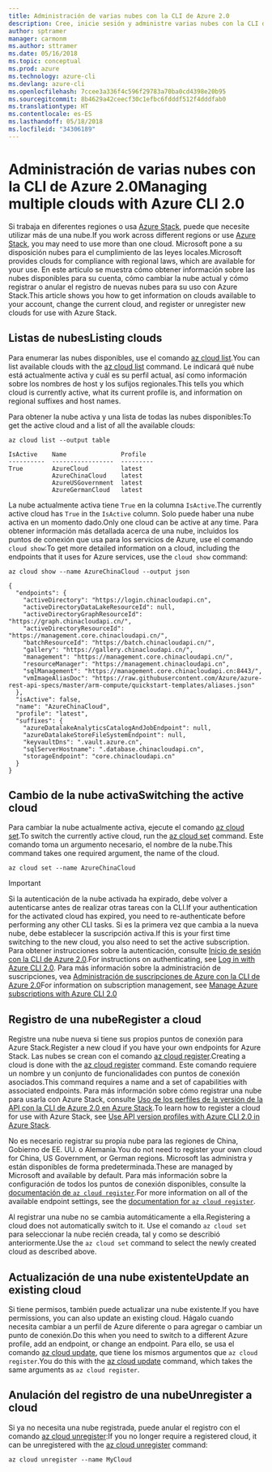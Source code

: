 ```yaml
---
title: Administración de varias nubes con la CLI de Azure 2.0
description: Cree, inicie sesión y administre varias nubes con la CLI de Azure 2.0.
author: sptramer
manager: carmonm
ms.author: sttramer
ms.date: 05/16/2018
ms.topic: conceptual
ms.prod: azure
ms.technology: azure-cli
ms.devlang: azure-cli
ms.openlocfilehash: 7ccee3a336f4c596f29783a70ba0cd4398e20b95
ms.sourcegitcommit: 8b4629a42ceecf30c1efbc6fdddf512f4dddfab0
ms.translationtype: HT
ms.contentlocale: es-ES
ms.lasthandoff: 05/18/2018
ms.locfileid: "34306189"
---
```

# <a name="managing-multiple-clouds-with-azure-cli-20"></a><span data-ttu-id="c1407-103">Administración de varias nubes con la CLI de Azure 2.0</span><span class="sxs-lookup"><span data-stu-id="c1407-103">Managing multiple clouds with Azure CLI 2.0</span></span>

<span data-ttu-id="c1407-104">Si trabaja en diferentes regiones o usa [Azure Stack](https://docs.microsoft.com/azure/azure-stack/user/), puede que necesite utilizar más de una nube.</span><span class="sxs-lookup"><span data-stu-id="c1407-104">If you work across different regions or use [Azure Stack](https://docs.microsoft.com/azure/azure-stack/user/), you may need to use more than one cloud.</span></span> <span data-ttu-id="c1407-105">Microsoft pone a su disposición nubes para el cumplimiento de las leyes locales.</span><span class="sxs-lookup"><span data-stu-id="c1407-105">Microsoft provides clouds for compliance with regional laws, which are available for your use.</span></span> <span data-ttu-id="c1407-106">En este artículo se muestra cómo obtener información sobre las nubes disponibles para su cuenta, cómo cambiar la nube actual y cómo registrar o anular el registro de nuevas nubes para su uso con Azure Stack.</span><span class="sxs-lookup"><span data-stu-id="c1407-106">This article shows you how to get information on clouds available to your account, change the current cloud, and register or unregister new clouds for use with Azure Stack.</span></span>

## <a name="listing-clouds"></a><span data-ttu-id="c1407-107">Listas de nubes</span><span class="sxs-lookup"><span data-stu-id="c1407-107">Listing clouds</span></span>

<span data-ttu-id="c1407-108">Para enumerar las nubes disponibles, use el comando [az cloud list](/cli/azure/cloud#az-cloud-list).</span><span class="sxs-lookup"><span data-stu-id="c1407-108">You can list available clouds with the [az cloud list](/cli/azure/cloud#az-cloud-list) command.</span></span> <span data-ttu-id="c1407-109">Le indicará qué nube está actualmente activa y cuál es su perfil actual, así como información sobre los nombres de host y los sufijos regionales.</span><span class="sxs-lookup"><span data-stu-id="c1407-109">This tells you which cloud is currently active, what its current profile is, and information on regional suffixes and host names.</span></span>

<span data-ttu-id="c1407-110">Para obtener la nube activa y una lista de todas las nubes disponibles:</span><span class="sxs-lookup"><span data-stu-id="c1407-110">To get the active cloud and a list of all the available clouds:</span></span>

```azurecli-interactive
az cloud list --output table
```

```output
IsActive    Name               Profile
----------  -----------------  ---------
True        AzureCloud         latest
            AzureChinaCloud    latest
            AzureUSGovernment  latest
            AzureGermanCloud   latest
```

<span data-ttu-id="c1407-111">La nube actualmente activa tiene `True` en la columna `IsActive`.</span><span class="sxs-lookup"><span data-stu-id="c1407-111">The currently active cloud has `True` in the `IsActive` column.</span></span> <span data-ttu-id="c1407-112">Solo puede haber una nube activa en un momento dado.</span><span class="sxs-lookup"><span data-stu-id="c1407-112">Only one cloud can be active at any time.</span></span> <span data-ttu-id="c1407-113">Para obtener información más detallada acerca de una nube, incluidos los puntos de conexión que usa para los servicios de Azure, use el comando `cloud show`:</span><span class="sxs-lookup"><span data-stu-id="c1407-113">To get more detailed information on a cloud, including the endpoints that it uses for Azure services, use the `cloud show` command:</span></span>

```azurecli-interactive
az cloud show --name AzureChinaCloud --output json
```

```output
{
  "endpoints": {
    "activeDirectory": "https://login.chinacloudapi.cn",
    "activeDirectoryDataLakeResourceId": null,
    "activeDirectoryGraphResourceId": "https://graph.chinacloudapi.cn/",
    "activeDirectoryResourceId": "https://management.core.chinacloudapi.cn/",
    "batchResourceId": "https://batch.chinacloudapi.cn/",
    "gallery": "https://gallery.chinacloudapi.cn/",
    "management": "https://management.core.chinacloudapi.cn/",
    "resourceManager": "https://management.chinacloudapi.cn",
    "sqlManagement": "https://management.core.chinacloudapi.cn:8443/",
    "vmImageAliasDoc": "https://raw.githubusercontent.com/Azure/azure-rest-api-specs/master/arm-compute/quickstart-templates/aliases.json"
  },
  "isActive": false,
  "name": "AzureChinaCloud",
  "profile": "latest",
  "suffixes": {
    "azureDatalakeAnalyticsCatalogAndJobEndpoint": null,
    "azureDatalakeStoreFileSystemEndpoint": null,
    "keyvaultDns": ".vault.azure.cn",
    "sqlServerHostname": ".database.chinacloudapi.cn",
    "storageEndpoint": "core.chinacloudapi.cn"
  }
}
```

## <a name="switching-the-active-cloud"></a><span data-ttu-id="c1407-114">Cambio de la nube activa</span><span class="sxs-lookup"><span data-stu-id="c1407-114">Switching the active cloud</span></span>

<span data-ttu-id="c1407-115">Para cambiar la nube actualmente activa, ejecute el comando [az cloud set](/cli/azure/cloud#az-cloud-set).</span><span class="sxs-lookup"><span data-stu-id="c1407-115">To switch the currently active cloud, run the [az cloud set](/cli/azure/cloud#az-cloud-set) command.</span></span> <span data-ttu-id="c1407-116">Este comando toma un argumento necesario, el nombre de la nube.</span><span class="sxs-lookup"><span data-stu-id="c1407-116">This command takes one required argument, the name of the cloud.</span></span>

```azurecli-interactive
az cloud set --name AzureChinaCloud
```

> [!IMPORTANT]
> <span data-ttu-id="c1407-117">Si la autenticación de la nube activada ha expirado, debe volver a autenticarse antes de realizar otras tareas con la CLI.</span><span class="sxs-lookup"><span data-stu-id="c1407-117">If your authentication for the activated cloud has expired, you need to re-authenticate before performing any other CLI tasks.</span></span> <span data-ttu-id="c1407-118">Si es la primera vez que cambia a la nueva nube, debe establecer la suscripción activa.</span><span class="sxs-lookup"><span data-stu-id="c1407-118">If this is your first time switching to the new cloud, you also need to set the active subscription.</span></span>
> <span data-ttu-id="c1407-119">Para obtener instrucciones sobre la autenticación, consulte [Inicio de sesión con la CLI de Azure 2.0](authenticate-azure-cli.md).</span><span class="sxs-lookup"><span data-stu-id="c1407-119">For instructions on authenticating, see [Log in with Azure CLI 2.0](authenticate-azure-cli.md).</span></span> <span data-ttu-id="c1407-120">Para más información sobre la administración de suscripciones, vea [Administración de suscripciones de Azure con la CLI de Azure 2.0](manage-azure-subscriptions-azure-cli.md)</span><span class="sxs-lookup"><span data-stu-id="c1407-120">For information on subscription management, see [Manage Azure subscriptions with Azure CLI 2.0](manage-azure-subscriptions-azure-cli.md)</span></span>

## <a name="register-a-cloud"></a><span data-ttu-id="c1407-121">Registro de una nube</span><span class="sxs-lookup"><span data-stu-id="c1407-121">Register a cloud</span></span>

<span data-ttu-id="c1407-122">Registre una nube nueva si tiene sus propios puntos de conexión para Azure Stack.</span><span class="sxs-lookup"><span data-stu-id="c1407-122">Register a new cloud if you have your own endpoints for Azure Stack.</span></span> <span data-ttu-id="c1407-123">Las nubes se crean con el comando [az cloud register](/cli/azure/cloud#az-cloud-register).</span><span class="sxs-lookup"><span data-stu-id="c1407-123">Creating a cloud is done with the [az cloud register](/cli/azure/cloud#az-cloud-register) command.</span></span> <span data-ttu-id="c1407-124">Este comando requiere un nombre y un conjunto de funcionalidades con puntos de conexión asociados.</span><span class="sxs-lookup"><span data-stu-id="c1407-124">This command requires a name and a set of capabilities with associated endpoints.</span></span> <span data-ttu-id="c1407-125">Para más información sobre cómo registrar una nube para usarla con Azure Stack, consulte [Uso de los perfiles de la versión de la API con la CLI de Azure 2.0 en Azure Stack](/azure/azure-stack/user/azure-stack-version-profiles-azurecli2#connect-to-azure-stack).</span><span class="sxs-lookup"><span data-stu-id="c1407-125">To learn how to register a cloud for use with Azure Stack, see [Use API version profiles with Azure CLI 2.0 in Azure Stack](/azure/azure-stack/user/azure-stack-version-profiles-azurecli2#connect-to-azure-stack).</span></span>

<span data-ttu-id="c1407-126">No es necesario registrar su propia nube para las regiones de China, Gobierno de EE. UU. o Alemania.</span><span class="sxs-lookup"><span data-stu-id="c1407-126">You do not need to register your own cloud for China, US Government, or German regions.</span></span> <span data-ttu-id="c1407-127">Microsoft las administra y están disponibles de forma predeterminada.</span><span class="sxs-lookup"><span data-stu-id="c1407-127">These are managed by Microsoft and available by default.</span></span>  <span data-ttu-id="c1407-128">Para más información sobre la configuración de todos los puntos de conexión disponibles, consulte la [documentación de `az cloud register`](/cli/azure/cloud#az-cloud-register).</span><span class="sxs-lookup"><span data-stu-id="c1407-128">For more information on all of the available endpoint settings, see the [documentation for `az cloud register`](/cli/azure/cloud#az-cloud-register).</span></span>

<span data-ttu-id="c1407-129">Al registrar una nube no se cambia automáticamente a ella.</span><span class="sxs-lookup"><span data-stu-id="c1407-129">Registering a cloud does not automatically switch to it.</span></span> <span data-ttu-id="c1407-130">Use el comando `az cloud set` para seleccionar la nube recién creada, tal y como se describió anteriormente.</span><span class="sxs-lookup"><span data-stu-id="c1407-130">Use the `az cloud set` command to select the newly created cloud as described above.</span></span>

## <a name="update-an-existing-cloud"></a><span data-ttu-id="c1407-131">Actualización de una nube existente</span><span class="sxs-lookup"><span data-stu-id="c1407-131">Update an existing cloud</span></span>

<span data-ttu-id="c1407-132">Si tiene permisos, también puede actualizar una nube existente.</span><span class="sxs-lookup"><span data-stu-id="c1407-132">If you have permissions, you can also update an existing cloud.</span></span> <span data-ttu-id="c1407-133">Hágalo cuando necesita cambiar a un perfil de Azure diferente o para agregar o cambiar un punto de conexión.</span><span class="sxs-lookup"><span data-stu-id="c1407-133">Do this when you need to switch to a different Azure profile, add an endpoint, or change an endpoint.</span></span>
<span data-ttu-id="c1407-134">Para ello, se usa el comando [az cloud update](/cli/azure/cloud#az-cloud-update), que tiene los mismos argumentos que `az cloud register`.</span><span class="sxs-lookup"><span data-stu-id="c1407-134">You do this with the [az cloud update](/cli/azure/cloud#az-cloud-update) command, which takes the same arguments as `az cloud register`.</span></span>

## <a name="unregister-a-cloud"></a><span data-ttu-id="c1407-135">Anulación del registro de una nube</span><span class="sxs-lookup"><span data-stu-id="c1407-135">Unregister a cloud</span></span>

<span data-ttu-id="c1407-136">Si ya no necesita una nube registrada, puede anular el registro con el comando [az cloud unregister](/cli/azure/cloud#az-cloud-unregister):</span><span class="sxs-lookup"><span data-stu-id="c1407-136">If you no longer require a registered cloud, it can be unregistered with the [az cloud unregister](/cli/azure/cloud#az-cloud-unregister) command:</span></span>

```azurecli-interactive
az cloud unregister --name MyCloud
```

